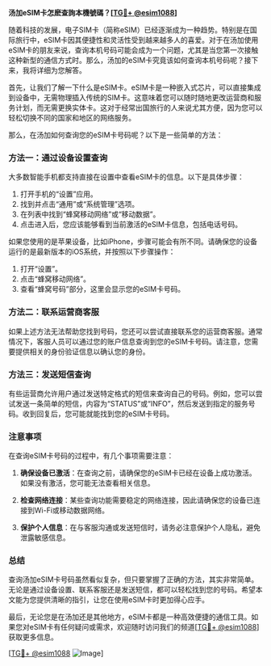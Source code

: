 **汤加eSIM卡怎麽查詢本機號碼？[[TG💪+ @esim1088](https://t.me/s/esim1088)]**

随着科技的发展，电子SIM卡（简称eSIM）已经逐渐成为一种趋势。特别是在国际旅行中，eSIM卡因其便捷性和灵活性受到越来越多人的喜爱。对于在汤加使用eSIM卡的朋友来说，查询本机号码可能会成为一个问题，尤其是当您第一次接触这种新型的通信方式时。那么，汤加的eSIM卡究竟该如何查询本机号码呢？接下来，我将详细为您解答。

首先，让我们了解一下什么是eSIM卡。eSIM卡是一种嵌入式芯片，可以直接集成到设备中，无需物理插入传统的SIM卡。这意味着您可以随时随地更改运营商和服务计划，而无需更换实体卡。这对于经常出国旅行的人来说尤其方便，因为您可以轻松切换不同的国家和地区的网络服务。

那么，在汤加如何查询您的eSIM卡号码呢？以下是一些简单的方法：

### 方法一：通过设备设置查询

大多数智能手机都支持直接在设置中查看eSIM卡的信息。以下是具体步骤：

1. 打开手机的“设置”应用。
2. 找到并点击“通用”或“系统管理”选项。
3. 在列表中找到“蜂窝移动网络”或“移动数据”。
4. 点击进入后，您应该能够看到当前激活的eSIM卡信息，包括电话号码。

如果您使用的是苹果设备，比如iPhone，步骤可能会有所不同。请确保您的设备运行的是最新版本的iOS系统，并按照以下步骤操作：

1. 打开“设置”。
2. 点击“蜂窝移动网络”。
3. 查看“蜂窝号码”部分，这里会显示您的eSIM卡号码。

### 方法二：联系运营商客服

如果上述方法无法帮助您找到号码，您还可以尝试直接联系您的运营商客服。通常情况下，客服人员可以通过您的账户信息查询到您的eSIM卡号码。请注意，您需要提供相关的身份验证信息以确认您的身份。

### 方法三：发送短信查询

有些运营商允许用户通过发送特定格式的短信来查询自己的号码。例如，您可以尝试发送一条简单的短信，内容为“STATUS”或“INFO”，然后发送到指定的服务号码。收到回复后，您可能就能找到您的eSIM卡号码。

### 注意事项

在查询eSIM卡号码的过程中，有几个事项需要注意：

1. **确保设备已激活**：在查询之前，请确保您的eSIM卡已经在设备上成功激活。如果没有激活，您可能无法查看相关信息。
   
2. **检查网络连接**：某些查询功能需要稳定的网络连接，因此请确保您的设备已连接到Wi-Fi或移动数据网络。

3. **保护个人信息**：在与客服沟通或发送短信时，请务必注意保护个人隐私，避免泄露敏感信息。

### 总结

查询汤加eSIM卡号码虽然看似复杂，但只要掌握了正确的方法，其实非常简单。无论是通过设备设置、联系客服还是发送短信，都可以轻松找到您的号码。希望本文能为您提供清晰的指引，让您在使用eSIM卡时更加得心应手。

最后，无论您是在汤加还是其他地方，eSIM卡都是一种高效便捷的通信工具。如果您对eSIM卡有任何疑问或需求，欢迎随时访问我们的频道[[TG💪+ @esim1088](https://t.me/s/esim1088)]获取更多信息。

[[TG💪+ @esim1088](https://t.me/s/esim1088) ![Image](https://i.postimg.cc/4NQfJmqS/Snipaste-2025-05-13-00-14-12.png)]